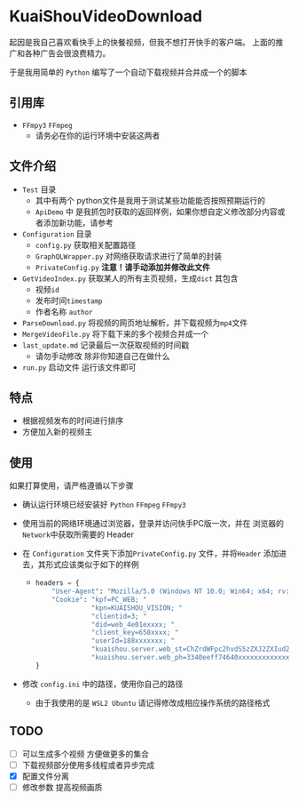 # KuaiShouVideoDownload

起因是我自己喜欢看快手上的快餐视频，但我不想打开快手的客户端。
上面的推广和各种广告会很浪费精力。

于是我用简单的 `Python` 编写了一个自动下载视频并合并成一个的脚本
## 引用库
- `FFmpy3` `FFmpeg`
  - 请务必在你的运行环境中安装这两者

## 文件介绍

- `Test` 目录
  - 其中有两个 python文件是我用于测试某些功能能否按照预期运行的
  - `ApiDemo` 中 是我抓包时获取的返回样例，如果你想自定义修改部分内容或者添加新功能，请参考
- `Configuration` 目录
  - `config.py` 获取相关配置路径
  - `GraphQLWrapper.py` 对网络获取请求进行了简单的封装
  - `PrivateConfig.py` **注意！请手动添加并修改此文件** 
- `GetVideoIndex.py` 获取某人的所有主页视频，生成`dict` 其包含
  - 视频`id`
  - 发布时间`timestamp`
  - 作者名称 `author`
- `ParseDownload.py` 将视频的网页地址解析，并下载视频为`mp4`文件
- `MergeVideoFile.py` 将下载下来的多个视频合并成一个
- `last_update.md` 记录最后一次获取视频的时间戳
  - 请勿手动修改 除非你知道自己在做什么
- `run.py` 启动文件 运行该文件即可

## 特点

- 根据视频发布的时间进行排序
- 方便加入新的视频主

## 使用
如果打算使用，请严格遵循以下步骤

- 确认运行环境已经安装好 `Python` `FFmpeg` `FFmpy3`
- 使用当前的网络环境通过浏览器，登录并访问快手PC版一次，并在 浏览器的`Network`中获取所需要的 Header

- 在 `Configuration` 文件夹下添加`PrivateConfig.py` 文件，并将`Header` 添加进去，其形式应该类似于如下的样例

  - ```python
    headers = {
        "User-Agent": "Mozilla/5.0 (Windows NT 10.0; Win64; x64; rv:90.0) Gecko/20100101 Firefox/90.0",
        "Cookie": "kpf=PC_WEB; "
                  "kpn=KUAISHOU_VISION; "
                  "clientid=3; "
                  "did=web_4e01exxxx; "
                  "client_key=658xxxx; "
                  "userId=188xxxxxxx; "
                  "kuaishou.server.web_st=ChZrdWFpc2hvdS5zZXJ2ZXIud2ViLnN0EqABlmfs6GfuoGejIqbhpihfBye2pKR6hx5f4oSAlsosDPkaIOCE6UvVXgype610JYkZVr8k7ZXsYkuWEDnXmVj7-LXVGYLavMhi4zMsr4fXAxxxxxxxxxxxxxxxxxxxxxxxxxxxxxxxxxxxxxxxxxxxxxxxxxxxxxxxxxxxxxxxxxxxxxxxxxxxxxxxxx; "
                  "kuaishou.server.web_ph=3340eeff74640xxxxxxxxxxxxxxxxxxxxxxxxxxxxxxxxxxxxxxxxx"
    }
    ```

- 修改 `config.ini` 中的路径，使用你自己的路径
  - 由于我使用的是 `WSL2 Ubuntu` 请记得修改成相应操作系统的路径格式

## TODO
- [ ] 可以生成多个视频 方便做更多的集合
- [ ] 下载视频部分使用多线程或者异步完成
- [x] 配置文件分离
- [ ] 修改参数 提高视频画质